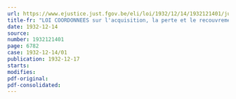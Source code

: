 ```yaml
---
url: https://www.ejustice.just.fgov.be/eli/loi/1932/12/14/1932121401/justel
title-fr: "LOI COORDONNEES sur l'acquisition, la perte et le recouvrement de la nationalité"
date: 1932-12-14
source:
number: 1932121401
page: 6782
case: 1932-12-14/01
publication: 1932-12-17
starts:
modifies:
pdf-original:
pdf-consolidated:
---
```


